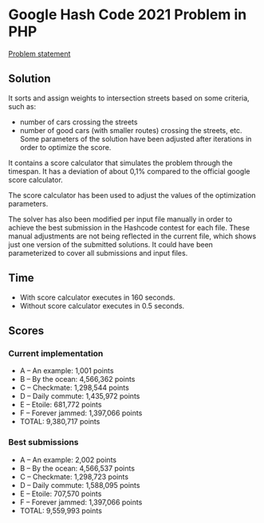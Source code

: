 # Google Hash Code 2021 Problem in PHP

[Problem statement](https://hashcodejudge.withgoogle.com/download/blob/AMIfv94X6tBYG-yBohlbYh13va4qVOgVrUYeBg3D-EzqvupLro-MQ1-zYFBxlC7Zi91osWW_LLazfyN-WJ7aF0fjzvRW1lwxv5Djf4ta9KElHlq3rPnzojHT7HYUvt8Ymi_yU1hYg0zU8ydfciGo8GY32puuPgkX4R3JbBgkxE7VbuuRCc2YJAe9iJ5L__MLnkvttuFC7iDnHLJq7wbDQ9YgfMbnhNQs2l4K1mFm4VW9xWAxioky7uiCeYb-Res1w4VUH82KbacphAEtTzjpo7GAws8Jp0MRxnM1lypbKc1Mua6_AulffwE)

## Solution

It sorts and assign weights to intersection streets based on some criteria, such as:
* number of cars crossing the streets
* number of good cars (with smaller routes) crossing the streets, etc.
Some parameters of the solution have been adjusted after iterations in order
to optimize the score.

It contains a score calculator that simulates the problem through the timespan.
It has a deviation of about 0,1% compared to the official google score calculator.

The score calculator has been used to adjust the values of the optimization parameters.

The solver has also been modified per input file manually in order to achieve the
best submission in the Hashcode contest for each file.
These manual adjustments are not being reflected in the current file, which shows
just one version of the submitted solutions.
It could have been parameterized to cover all submissions and input files.

## Time
* With score calculator executes in 160 seconds.
* Without score calculator executes in 0.5 seconds.

## Scores

### Current implementation
* A – An example:             1,001 points
* B – By the ocean:       4,566,362 points
* C – Checkmate:          1,298,544 points
* D – Daily commute:      1,435,972 points
* E – Etoile:               681,772 points
* F – Forever jammed:     1,397,066 points
* TOTAL:                  9,380,717 points

### Best submissions
* A – An example:             2,002 points
* B – By the ocean:       4,566,537 points
* C – Checkmate:          1,298,723 points
* D – Daily commute:      1,588,095 points
* E – Etoile:               707,570 points
* F – Forever jammed:     1,397,066 points
* TOTAL:                  9,559,993 points
